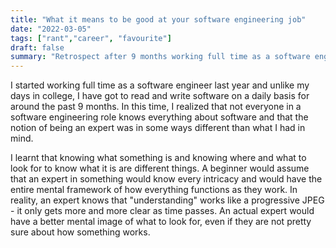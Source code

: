 ```yaml
---
title: "What it means to be good at your software engineering job"
date: "2022-03-05"
tags: ["rant","career", "favourite"]
draft: false
summary: "Retrospect after 9 months working full time as a software engineer"
---
```


I started working full time as a software engineer last year and unlike my days in college, I have got to read and write software on a daily basis for around the past 9 months. In this time, I realized that not everyone in a software engineering role knows everything about software and that the notion of being an expert was in some ways different than what I had in mind. 

I learnt that knowing what something is and knowing where and what to look for to know what it is are different things. A beginner would assume that an expert in something would know every intricacy and would have the entire mental framework of how everything functions as they work. In reality, an expert knows that "understanding" works like a progressive JPEG - it only gets more and more clear as time passes. An actual expert would have a better mental image of what to look for, even if they are not pretty sure about how something works.